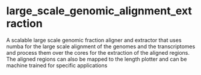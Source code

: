 # large_scale_genomic_alignment_extraction
A scalable large scale genomic fraction aligner and extractor that uses numba for the large scale alignment of the genomes and the transcriptomes and process them over the cores for the extraction of the aligned regions. The aligned regions can also be mapped to the length plotter and can be machine trained for specific applications

